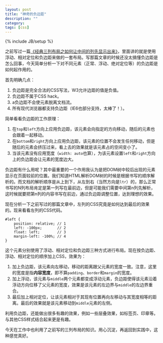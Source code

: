 ```yaml
---
layout: post
title: "神奇的负边距"
description: ""
category: 
tags: [css]
---
```

{% include JB/setup %}

之前写过一篇[《经典三列布局之如何让中间的列先显示出来》](http://dafeizizhu.github.io/2013/07/08/three-column-layout-middle-first/)，里面讲的就是使用浮动、相对定位和负边距来做的一套布局。写那篇文章的时候还没太搞懂负边距是怎么回事，今天简单分析一下对不同元素（正常、浮动、绝对定位等）的负边距是如何起作用的。

首先明确几点：

1. 负边距是完全合法的CSS写法，W3允许边距的值是负值。
2. 负边距不属于CSS hack。
3. a负边距不会使元素脱离文档流。
4. 所有现代浏览器都支持负边距（IE6也部分支持，太棒了！）。

简单看看负边距的工作原理：

1. 在`top`和`left`方向上应用负边距，该元素会向指定的方向移动，随后的元素也会跟着一起移动。
2. 在`bottom`和`right`方向上应用负边距，该元素的位置不会发生任何移动，但是随后的元素会挤压过来，看上去的效果就是该元素占的空间变小了。
3. 当该元素没有应用宽度（`width: auto`也算），为该元素设置`left`和`right`方向上的负边距会让元素的宽度边大。

负边距有什么用呢？其中最重要的一个作用我认为是把DOM树中较后出现的元素显示在页面较前的位置。我们知道HTML解析DOM树的时候是根据书写的顺序解析的。而文档的解析顺序是从上到下，从左到右（当然方向是`ltr`）的，那么正常书写的N列布局肯定是第一列写在最前边，但是可能我们需要中间第n列先解析，这时候就要把第n列的内容书写在前边，通过负边距调整位置，达到理想的效果。

现在分析一下之前写过的那篇文章中，左列的CSS究竟是如何达到最后的效果的。现来看看左列的CSS代码。

    #left {
        position: relative; // 1
        left: -100px;       // 2
        float: left;        // 3
        margin-left: -100%; // 4   
    }

这个元素分别使用了浮动、相对定位和负边距三种方式进行布局。现在按负边距、浮动、相对定位的顺序加上CSS，效果为：

1. 加上负边距，该元素向左移动，移动的距离跟父元素的宽度一致。注意，这里的宽度是指**内容宽度**，即不算`padding`、`border`和`margin`的宽度。
2. 加上浮动，该元素与`middle`两个元素都变成浮动元素，负边距使得该元素沿着浮动方向位移了父元素的宽度，效果是该元素的左边界与`middle`的左边界重合。
3. 最后加上相对定位，让该元素相对于其现有位置再向左移动与其宽度相等的距离。最后的效果就是该元素移动到`middle`元素的左侧。

利用负边距，还能做出很多有趣的效果，例如一些层叠效果，如标签页、印章等。与其他CSS样式结合起来更是有趣。

今天在工作中也利用了之前写的三列布局的知识。用心沉淀，再返回到实践中，这种感觉真好。
